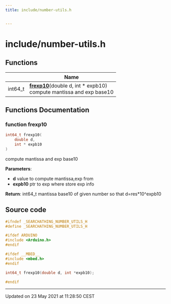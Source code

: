 ```yaml
---
title: include/number-utils.h


---
```


# include/number-utils.h












## Functions

|                | Name           |
| -------------- | -------------- |
| int64_t | **[frexp10](https://github.com/devel0/iot-utils/tree/main/data/api/Files/number-utils_8h.md#function-frexp10)**(double d, int * expb10) <br>compute mantissa and exp base10  |








## Functions Documentation

### function frexp10

```cpp
int64_t frexp10(
    double d,
    int * expb10
)
```

compute mantissa and exp base10 

**Parameters**: 

  * **d** value to compute mantissa,exp from 
  * **expb10** ptr to exp where store exp info 







**Return**: int64_t mantissa base10 of given number so that d=res*10^expb10 

























## Source code

```cpp
#ifndef _SEARCHATHING_NUMBER_UTILS_H
#define _SEARCHATHING_NUMBER_UTILS_H

#ifdef ARDUINO
#include <Arduino.h>
#endif

#ifdef __MBED__
#include <mbed.h>
#endif

int64_t frexp10(double d, int *expb10);

#endif
```


-------------------------------

Updated on 23 May 2021 at 11:28:50 CEST
